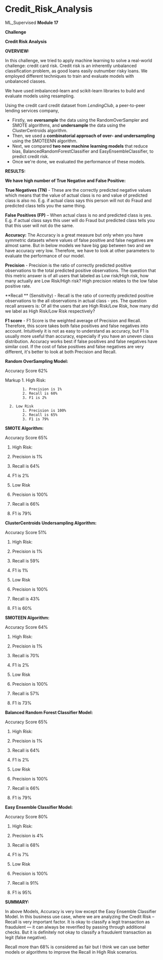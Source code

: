 # Credit_Risk_Analysis
ML_Supervised
**Module 17**

**Challenge**

**Credit Risk Analysis**

**OVERVIEW:**

In this challenge, we tried to apply machine learning to solve a real-world challenge: credit card risk. Credit risk is an inherently unbalanced classification problem, as good loans easily outnumber risky loans. We employed different techniques to train and evaluate models with unbalanced classes.

We have used  imbalanced-learn and scikit-learn libraries to build and evaluate models using resampling.

Using the credit card credit dataset from _LendingClub_, a peer-to-peer lending services company,

- Firstly, we **oversample** the data using the RandomOverSampler and SMOTE algorithms, and **undersample** the data using the ClusterCentroids algorithm.
- Then, we used a **combinatorial approach of over- and undersampling** using the SMOTEENN algorithm.
- Next, we compared **two new machine learning models** that reduce bias, BalancedRandomForestClassifier and EasyEnsembleClassifier, to predict credit risk.
- Once we&#39;re done, we evaluated the performance of these models.

**RESULTS:**

**We have high number of True Negative and False Positive:**

**True Negatives (TN)** - These are the correctly predicted negative values which means that the value of actual class is no and value of predicted class is also no. E.g. if actual class says this person will not do Fraud and predicted class tells you the same thing.

**False Positives (FP)** – When actual class is no and predicted class is yes. E.g. if actual class says this user will do Fraud but predicted class tells you that this user will not do the same.

**Accuracy:** The Accuracy is a great measure but only when you have symmetric datasets where values of false positive and false negatives are almost same. But in below models we have big gap between two and we have accuracy very low. Therefore, we have to look at other parameters to evaluate the performance of our model.

**Precision**  - Precision is the ratio of correctly predicted positive observations to the total predicted positive observations. The question that this metric answer is of all users that labeled as Low risk/High risk, how many actually are Low Risk/High risk? High precision relates to the low false positive rate.

**Recall ** (Sensitivity) - Recall is the ratio of correctly predicted positive observations to the all observations in actual class - yes. The question recall answers is: Of all the users that are High Risk/Low Risk, how many did we label as High Risk/Low Risk respectively?

**F1 score**  - F1 Score is the weighted average of Precision and Recall. Therefore, this score takes both false positives and false negatives into account. Intuitively it is not as easy to understand as accuracy, but F1 is usually more useful than accuracy, especially if you have an uneven class distribution. Accuracy works best if false positives and false negatives have similar cost. If the cost of false positives and false negatives are very different, it&#39;s better to look at both Precision and Recall.

**Random OverSampling Model:**

Accuracy Score 62%

Markup 1. High Risk:

            1. Precision is 1%
            2. Recall is 60%
            3. F1 is 2%

      2. Low Risk
            1. Precision is 100%
            2. Recall is 65%
            3. F1 is 79%

**SMOTE Algorithm:**

Accuracy Score 65%

1. High Risk:

  1. Precision is 1%
  2. Recall is 64%
  3. F1 is 2%

2. Low Risk
  1. Precision is 100%
  2. Recall is 66%
  3. F1 is 79%

**ClusterCentroids Undersampling Algorithm:**

Accuracy Score 51%

1. High Risk:

  1. Precision is 1%
  2. Recall is 59%
  3. F1 is 1%

2. Low Risk

  1. Precision is 100%
  2. Recall is 43%
  3. F1 is 60%

**SMOTEEN Algorithm:**

Accuracy Score 64%

1. High Risk:

  1. Precision is 1%
  2. Recall is 70%
  3. F1 is 2%

2. Low Risk
  1. Precision is 100%
  2. Recall is 57%
  3. F1 is 73%

**Balanced Random Forest Classifier Model:**

Accuracy Score 65%

1. High Risk:

  1. Precision is 1%
  2. Recall is 64%
  3. F1 is 2%

2. Low Risk
  1. Precision is 100%
  2. Recall is 66%
  3. F1 is 79%

**Easy Ensemble Classifier Model:**

Accuracy Score 80%

1. High Risk:

  1. Precision is 4%
  2. Recall is 68%
  3. F1 is 7%

2. Low Risk
  1. Precision is 100%
  2. Recall is 91%
  3. F1 is 95%

**SUMMARY:**

In above Models, Accuracy is very low except the Easy Ensemble Classifier Model. In this business use case, where we are analyzing the Credit Risk – Recall is very important factor. It is okay to classify a legit transaction as fraudulent — it can always be reverified by passing through additional checks. But it is definitely not okay to classify a fraudulent transaction as legit (false negative).

Recall more than 68% is considered as fair but I think we can use better models or algorithms to improve the Recall in High Risk scenarios.
